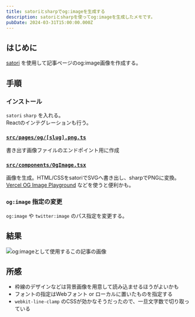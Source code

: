 ```yaml
---
title: satoriとsharpでog:imageを生成する
description: satoriとsharpを使ってog:imageを生成したメモです。
pubDate: 2024-03-31T15:00:00.000Z
---
```


## はじめに

[satori](https://github.com/vercel/satori) を使用して記事ページのog:image画像を作成する。

## 手順

### インストール

`satori` `sharp` を入れる。  
Reactのインテグレーションも行う。

### [`src/pages/og/[slug].png.ts`](https://github.com/yuheijotaki/yuheijotaki.com/blob/main/src/pages/og/%5Bslug%5D.png.ts)

書き出す画像ファイルのエンドポイント用に作成

### [`src/components/OgImage.tsx`](https://github.com/yuheijotaki/yuheijotaki.com/blob/main/src/components/OgImage.tsx)

画像を生成。HTML/CSSをsatoriでSVGへ書き出し、sharpでPNGに変換。  
[Vercel OG Image Playground](https://og-playground.vercel.app/) などを使うと便利かも。

### `og:image` 指定の変更

`og:image` や `twitter:image` のパス指定を変更する。

## 結果

![og:imageとして使用するこの記事の画像](/og/2024040101_satori-og-image.png)

## 所感

- 枠線のデザインなどは背景画像を用意して読み込ませるほうがよいかも
- フォントの指定はWebフォント or ローカルに置いたものを指定する
- `webkit-line-clamp` のCSSが効かなそうだったので、一旦文字数で切り取っている
